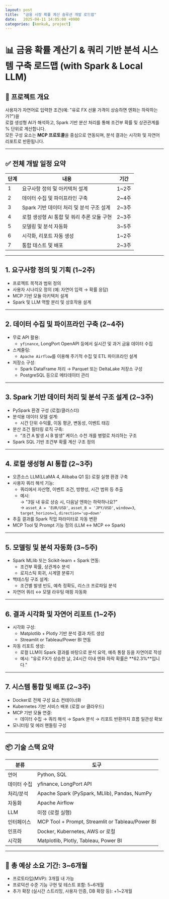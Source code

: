 ```yaml
---
layout: post
title:  "금융 시장 확률 계산 솔루션 개발 로드맵"
date:   2025-04-11 14:05:00 +0900
categories: [konkuk, project]
--- 
```

# 📊 금융 확률 계산기 & 쿼리 기반 분석 시스템 구축 로드맵 (with Spark & Local LLM)

## 🧩 프로젝트 개요
사용자가 자연어로 입력한 조건(예: "유로 FX 선물 가격이 상승하면 엔화는 하락하는가?")을  
로컬 생성형 AI가 해석하고, Spark 기반 분산 처리를 통해 조건부 확률 및 상관관계를 % 단위로 계산합니다.  
모든 구성 요소는 **MCP 프로토콜**을 중심으로 연동되며, 분석 결과는 시각화 및 자연어 리포트로 반환됩니다.

---

## ✅ 전체 개발 일정 요약

| 단계 | 내용 | 기간 |
|------|------|------|
| 1 | 요구사항 정의 및 아키텍처 설계 | 1~2주 |
| 2 | 데이터 수집 및 파이프라인 구축 | 2~4주 |
| 3 | Spark 기반 데이터 처리 및 분석 구조 설계 | 2~3주 |
| 4 | 로컬 생성형 AI 통합 및 쿼리 추론 모듈 구현 | 2~3주 |
| 5 | 모델링 및 분석 자동화 | 3~5주 |
| 6 | 시각화, 리포트 자동 생성 | 1~2주 |
| 7 | 통합 테스트 및 배포 | 2~3주 |

---

## 1. 요구사항 정의 및 기획 (1~2주)
- 프로젝트 목적과 범위 정의
- 사용자 시나리오 정의 (예: 자연어 입력 → 확률 응답)
- MCP 기반 모듈 아키텍처 설계
- Spark 및 LLM 역할 분리 및 상호작용 설계

---

## 2. 데이터 수집 및 파이프라인 구축 (2~4주)
- 무료 API 활용:
  - `yfinance`, LongPort OpenAPI 등에서 실시간 및 과거 금융 데이터 수집
- 스케줄링:
  - `Apache Airflow`를 이용해 주기적 수집 및 ETL 파이프라인 설계
- 저장소 구성:
  - Spark DataFrame 처리 → Parquet 또는 DeltaLake 저장소 구성
  - PostgreSQL 등으로 메타데이터 관리

---

## 3. Spark 기반 데이터 처리 및 분석 구조 설계 (2~3주)
- PySpark 환경 구성 (로컬/클러스터)
- 분석용 데이터 모델 설계:
  - 시간 단위 수익률, 이동 평균, 변동성, 이벤트 태깅
- 분산 조건 필터링 로직 구축:
  - “조건 A 발생 시 B 발생” 케이스 수천 개를 병렬로 처리하는 구조
- Spark SQL 기반 조건부 확률 계산 구조 정의

---

## 4. 로컬 생성형 AI 통합 (2~3주)
- 오픈소스 LLM(LLaMA 4, Alibaba Q1 등) 로컬 실행 환경 구축
- 사용자 쿼리 해석 기능:
  - 쿼리에서 자산명, 이벤트 조건, 방향성, 시간 범위 등 추출
  - 예시:  
    → "3일 내 유로 상승 시, 다음날 엔화는 하락하나요?"  
    → `asset_A = 'EUR/USD'`, `asset_B = 'JPY/USD'`, `window=3`, `target_horizon=1`, `direction='up→down'`
- 추출 결과를 Spark 작업 파라미터로 자동 변환
- MCP Tool 및 Prompt 기능 정의 (LLM ↔︎ MCP ↔︎ Spark)

---

## 5. 모델링 및 분석 자동화 (3~5주)
- Spark MLlib 또는 Scikit-learn + Spark 연동:
  - 조건부 확률, 상관계수 분석
  - 로지스틱 회귀, 시계열 분류기
- 백테스팅 구조 설계:
  - 조건별 발생 빈도, 예측 정확도, 리스크 프로파일 분석
- 자연어 쿼리 ↔ 모델 라우팅 매핑 자동화

---

## 6. 결과 시각화 및 자연어 리포트 (1~2주)
- 시각화 구성:
  - Matplotlib + Plotly 기반 분석 결과 차트 생성
  - Streamlit or Tableau/Power BI 연동
- 자동 리포트 생성:
  - 로컬 LLM이 Spark 결과를 바탕으로 분석 요약, 예측 통찰 등을 자연어로 작성
  - 예시: "유로 FX가 상승한 날, 24시간 이내 엔화 하락 확률은 **62.3%**입니다."

---

## 7. 시스템 통합 및 배포 (2~3주)
- Docker로 전체 구성 요소 컨테이너화
- Kubernetes 기반 서비스 배포 (로컬 or 클라우드)
- MCP 기반 모듈 연결:
  - 데이터 수집 → 쿼리 해석 → Spark 분석 → 리포트 반환까지 흐름 일관성 확보
- 모니터링 및 에러 핸들링 구성

---

## 📦 기술 스택 요약

| 분류 | 도구 |
|------|------|
| 언어 | Python, SQL |
| 데이터 수집 | yfinance, LongPort API |
| 처리/분석 | Apache Spark (PySpark, MLlib), Pandas, NumPy |
| 자동화 | Apache Airflow |
| LLM | 미정 (로컬 실행) |
| 인터페이스 | MCP Tool + Prompt, Streamlit or Tableau/Power BI |
| 인프라 | Docker, Kubernetes, AWS or 로컬 |
| 시각화 | Matplotlib, Plotly, Tableau, Power BI |

---

## 🏁 총 예상 소요 기간: **3~6개월**
- 프로토타입(MVP): 3개월 내 가능
- 프로덕션 수준 기능 구현 및 테스트 포함: 5~6개월
- 추가 확장 (실시간 스트리밍, 사용자 인증, DB 확장 등): +1~2개월

